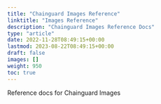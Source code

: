 ```yaml
---
title: "Chainguard Images Reference"
linktitle: "Images Reference"
description: "Chainguard Images Reference Docs"
type: "article"
date: 2022-11-28T08:49:15+00:00
lastmod: 2023-08-22T08:49:15+00:00
draft: false
images: []
weight: 950
toc: true
---
```


Reference docs for Chainguard Images
